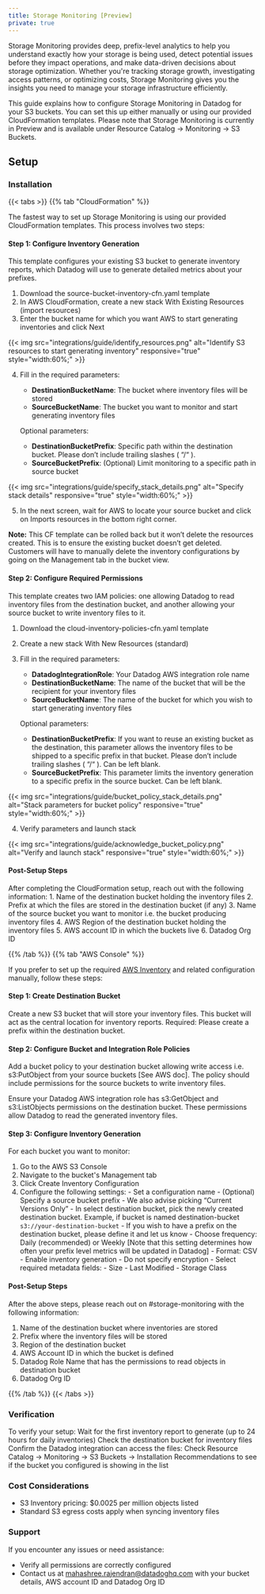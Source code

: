 ```yaml
---
title: Storage Monitoring [Preview]
private: true
---
```


Storage Monitoring provides deep, prefix-level analytics to help you understand exactly how your storage is being used, detect potential issues before they impact operations, and make data-driven decisions about storage optimization. Whether you're tracking storage growth, investigating access patterns, or optimizing costs, Storage Monitoring gives you the insights you need to manage your storage infrastructure efficiently.

This guide explains how to configure Storage Monitoring in Datadog for your S3 buckets. You can set this up either manually or using our provided CloudFormation templates. Please note that Storage Monitoring is currently in Preview and is available under Resource Catalog -> Monitoring -> S3 Buckets.

## Setup

### Installation

{{< tabs >}}
{{% tab "CloudFormation" %}}

The fastest way to set up Storage Monitoring is using our provided CloudFormation templates. This process involves two steps:

#### Step 1: Configure Inventory Generation


This template configures your existing S3 bucket to generate inventory reports, which Datadog will use to generate detailed metrics about your prefixes.

1. Download the source-bucket-inventory-cfn.yaml template
2. In AWS CloudFormation, create a new stack With Existing Resources (import resources)
3. Enter the bucket name for which you want AWS to start generating inventories and click Next

 {{< img src="integrations/guide/identify_resources.png" alt="Identify S3 resources to start generating inventory" responsive="true" style="width:60%;" >}}

4. Fill in the required parameters:
   - **DestinationBucketName**: The bucket where inventory files will be stored
   - **SourceBucketName**: The bucket you want to monitor and start generating inventory files

   Optional parameters:
   - **DestinationBucketPrefix**: Specific path within the destination bucket. Please don’t include trailing slashes ( “/“ ).
   - **SourceBucketPrefix**: (Optional) Limit monitoring to a specific path in source bucket

{{< img src="integrations/guide/specify_stack_details.png" alt="Specify stack details" responsive="true" style="width:60%;" >}}

5. In the next screen, wait for AWS to locate your source bucket and click on Imports resources in the bottom right corner.

**Note:** This CF template can be rolled back but it won’t delete the resources created. This is to ensure the existing bucket doesn’t get deleted. Customers will have to manually delete the inventory configurations by going on the Management tab in the bucket view.


#### Step 2: Configure Required Permissions

This template creates two IAM policies: one allowing Datadog to read inventory files from the destination bucket, and another allowing your source bucket to write inventory files to it.

1. Download the cloud-inventory-policies-cfn.yaml template
2. Create a new stack With New Resources (standard)
3. Fill in the required parameters:
   - **DatadogIntegrationRole**: Your Datadog AWS integration role name
   - **DestinationBucketName**: The name of the bucket that will be the recipient for your inventory files
   - **SourceBucketName**: The name of the bucket for which you wish to start generating inventory files

   Optional parameters:
    - **DestinationBucketPrefix**:  If you want to reuse an existing bucket as the destination, this parameter allows the inventory files to be shipped to a specific prefix in that bucket. Please don’t include trailing slashes ( “/“ ). Can be left blank.
   - **SourceBucketPrefix**: This parameter limits the inventory generation to a specific prefix in the source bucket. Can be left blank.

{{< img src="integrations/guide/bucket_policy_stack_details.png" alt="Stack parameters for bucket policy" responsive="true" style="width:60%;" >}}


4. Verify parameters and launch stack

{{< img src="integrations/guide/acknowledge_bucket_policy.png" alt="Verify and launch stack" responsive="true" style="width:60%;" >}}

#### Post-Setup Steps

After completing the CloudFormation setup, reach out with the following information:
    1. Name of the destination bucket holding the inventory files
    2. Prefix at which the files are stored in the destination bucket (if any)
    3. Name of the source bucket you want to monitor i.e. the bucket producing inventory files
    4. AWS Region of the destination bucket holding the inventory files
    5. AWS account ID in which the buckets live
    6. Datadog Org ID


{{% /tab %}}
{{% tab "AWS Console" %}}

If you prefer to set up the required [AWS Inventory](https://docs.aws.amazon.com/AmazonS3/latest/userguide/configure-inventory.html) and related configuration manually, follow these steps:

#### Step 1: Create Destination Bucket

Create a new S3 bucket that will store your inventory files. This bucket will act as the central location for inventory reports. Required: Please create a prefix within the destination bucket.


#### Step 2: Configure Bucket and Integration Role Policies

Add a bucket policy to your destination bucket allowing write access i.e. s3:PutObject from your source buckets [See AWS doc]. The policy should include permissions for the source buckets to write inventory files.

Ensure your Datadog AWS integration role has s3:GetObject and s3:ListObjects permissions on the destination bucket. These permissions allow Datadog to read the generated inventory files.

#### Step 3: Configure Inventory Generation

For each bucket you want to monitor:
  1. Go to the AWS S3 Console
  2. Navigate to the bucket's Management tab
  3. Click Create Inventory Configuration
  4. Configure the following settings:
    - Set a configuration name
    - (Optional) Specify a source bucket prefix
    - We also advise picking “Current Versions Only”
    - In select destination bucket, pick the newly created destination bucket. Example, if bucket is named destination-bucket `s3://your-destination-bucket`
    - If you wish to have a prefix on the destination bucket, please define it and let us know
    - Choose frequency: Daily (recommended) or Weekly [Note that this setting determines how often your prefix level metrics will be updated in Datadog]
    - Format: CSV
    - Enable inventory generation
    - Do not specify encryption
    - Select required metadata fields:
          - Size
          - Last Modified
          - Storage Class


#### Post-Setup Steps

After the above steps, please reach out on #storage-monitoring with the following information:

1. Name of the destination bucket where inventories are stored
2. Prefix where the inventory files will be stored
2. Region of the destination bucket
3. AWS Account ID in which the bucket is defined
4. Datadog Role Name that has the permissions to read objects in destination bucket
4. Datadog Org ID

{{% /tab %}}
{{< /tabs >}}

### Verification

To verify your setup:
Wait for the first inventory report to generate (up to 24 hours for daily inventories)
Check the destination bucket for inventory files
Confirm the Datadog integration can access the files:
Check Resource Catalog -> Monitoring -> S3 Buckets -> Installation Recommendations to see if the bucket you configured is showing in the list

### Cost Considerations
- S3 Inventory pricing: $0.0025 per million objects listed
- Standard S3 egress costs apply when syncing inventory files

### Support
If you encounter any issues or need assistance:
- Verify all permissions are correctly configured
- Contact us at mahashree.rajendran@datadoghq.com with your bucket details, AWS account ID and Datadog Org ID

